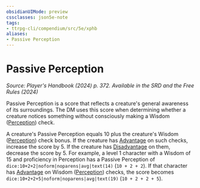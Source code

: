 ```yaml
---
obsidianUIMode: preview
cssclasses: json5e-note
tags:
- ttrpg-cli/compendium/src/5e/xphb
aliases:
- Passive Perception
---
```

# Passive Perception
*Source: Player's Handbook (2024) p. 372. Available in the <span title='Systems Reference Document (5.2)'>SRD</span> and the Free Rules (2024)* 

Passive Perception is a score that reflects a creature's general awareness of its surroundings. The DM uses this score when determining whether a creature notices something without consciously making a Wisdom ([Perception](/3-Mechanics/CLI/skills.md#Perception)) check.

A creature's Passive Perception equals 10 plus the creature's Wisdom ([Perception](/3-Mechanics/CLI/skills.md#Perception)) check bonus. If the creature has [Advantage](/3-Mechanics/CLI/variant-rules/advantage-xphb.md) on such checks, increase the score by 5. If the creature has [Disadvantage](/3-Mechanics/CLI/variant-rules/disadvantage-xphb.md) on them, decrease the score by 5. For example, a level 1 character with a Wisdom of 15 and proficiency in Perception has a Passive Perception of `dice:10+2+2|noform|noparens|avg|text(14)` (`10 + 2 + 2`). If that character has [Advantage](/3-Mechanics/CLI/variant-rules/advantage-xphb.md) on Wisdom ([Perception](/3-Mechanics/CLI/skills.md#Perception)) checks, the score becomes `dice:10+2+2+5|noform|noparens|avg|text(19)` (`10 + 2 + 2 + 5`).